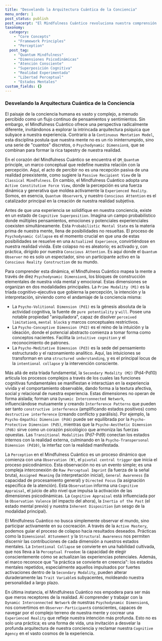 ```yaml
---
title: "Desvelando la Arquitectura Cuántica de la Conciencia"
menu_order: 1
post_status: publish
post_excerpt: "El Mindfulness Cuántico revoluciona nuestra comprensión de la conciencia, revelando cómo la percepción es un proceso activo que moldea nuestra realidad. Este enfoque explora las intrincadas dimensiones psicodinámicas que componen nuestra experiencia mental. Aprende a navegar y influir conscientemente en la arquitectura de tu propia mente para lograr una mayor libertad perceptual."
taxonomy:
  category:
    - "Core Concepts"
    - "Framework Principles"
    - "Perception"
  post_tag:
    - "Quantum Mindfulness"
    - "Dimensiones Psicodinámicas"
    - "Atención Consciente"
    - "Superposición Cognitiva"
    - "Realidad Experimentada"
    - "Libertad Perceptual"
    - "Estados Mentales"
custom_fields: {}
---
```


### Desvelando la Arquitectura Cuántica de la Conciencia

El paisaje de la conciencia humana es vasto y complejo, a menudo percibido como un flujo continuo de pensamientos y sentimientos. Sin embargo, el Mindfulness Cuántico ofrece una perspectiva radicalmente diferente, invitándonos a explorar la intrincada arquitectura psíquica que subyace a nuestra experiencia. Contrario a la `Continuous Mentation Model`, esta disciplina postula que nuestra mente no es un río ininterrumpido, sino una serie de "cuantos" discretos, o `Psychodynamic Dimension`s, que se combinan para formar la rica tapestry de nuestra realidad.

En el corazón del Mindfulness Cuántico se encuentra el `QM_Quantum` principle, un marco conceptual que redefine nuestra relación con la percepción. Aquí, el acto de percibir no es una recepción pasiva de una realidad preexistente, como sugiere la `Passive Recipient View` de la `Classical Mindfulness`. En cambio, el Mindfulness Cuántico adopta una `Active Constitutive Force View`, donde la percepción es una fuerza dinámica y generativa que moldea activamente la `Experienced Reality`. Somos, en esencia, `Quantum Observer`s, y nuestro `Conscious Attention` es el catalizador principal en la creación de nuestra realidad subjetiva.

Antes de que una experiencia se solidifique en nuestra conciencia, existe en un estado de `Cognitive Superposition`. Imagina un campo probabilístico donde múltiples pensamientos, emociones y potenciales experienciales coexisten simultáneamente. Esta `Probabilistic Mental State` es la materia prima de nuestra mente, llena de posibilidades no resueltas. El proceso de `Psychodynamic Collapse` es el momento crucial en que una de estas posibilidades se resuelve en una `Actualized Experience`, convirtiéndose en nuestra realidad vivida. Este colapso no es aleatorio; es activado y, con práctica, dirigido por nuestra `Conscious Attention`. Es aquí donde el `Quantum Observer` no es solo un espectador, sino un participante activo en la `Conscious Reality Construction` de su mundo.

Para comprender esta dinámica, el Mindfulness Cuántico mapea la mente a través de diez `Psychodynamic Dimension`s, los bloques de construcción elementales de nuestra vida mental y emocional. Estas dimensiones se organizan en dos modalidades principales. La `Prime Modality (M1)` es la tríada cognitivo-ejecutiva que gobierna la percepción, la intención y la interpretación, sirviendo como el andamiaje de la conciencia misma:

*   La `Psycho-Volitional Dimension (Pd1)` es la génesis absoluta de la actividad cognitiva, la fuente de `pure potentiality` y `will`. Posee una notable propiedad "aniquiladora", capaz de disolver `perceived limitation`s, `mental block`s y marcos conceptuales restrictivos.
*   La `Psycho-Conceptive Dimension (Pd2)` es el reino de la intuición y la ideación, donde el potencial abstracto comienza a tomar forma como conceptos nacientes. Facilita la `intuitive cognition` y el reconocimiento de patrones.
*   La `Psycho-Meditative Dimension (Pd3)` es la sede del pensamiento estructurado y el razonamiento analítico. Aquí, las intuiciones se transforman en una `structured understanding`, y es el principal locus de la `intentional collapse` y la intervención consciente.

Más allá de esta tríada fundamental, la `Secondary Modality (M2)` (Pd4-Pd10) articula los procesos complejos a través de los cuales las funciones cognitivas fundamentales se manifiestan e interactúan en la experiencia vivida y el comportamiento observable, dando forma a la textura afectiva, social y relacional de nuestra experiencia. Estas dimensiones no operan de forma aislada; forman una `Dynamic Interconnected Network`, influenciándose mutuamente y creando `Interference Patterns` que pueden ser tanto `constructive interference` (amplificando estados positivos) como `destructive interference` (creando conflicto y parálisis). Por ejemplo, la `Psycho-Empathic Dimension (Pd4)` puede ser equilibrada por la `Psycho-Protective Dimension (Pd5)`, mientras que la `Psycho-Aesthetic Dimension (Pd6)` sirve como un corazón psicológico que armoniza las fuerzas opuestas. Las `Transitional Modalities` (Pd7-Pd9) conectan los estados internos con la realidad externa, culminando en la `Psycho-Transpersonal Dimension (Pd10)`, la interfaz con la realidad manifestada.

La `Perception` en el Mindfulness Cuántico es un proceso dinámico que comienza con una `Observation (Ψ)`, el `pivotal central trigger` que inicia el proceso psicodinámico. Esta observación no es un evento simple; es una compleja interconexión de `Raw Perceptual Imprint` (la fuerza de la señal bruta), `Assigned Meaning` (la interpretación inicial), `General Awareness` (la capacidad de procesamiento general) y `Directed Focus` (la asignación específica de la atención). Esta `Observation` informa una `Cognitive Appraisal`, el juicio de alto nivel que impulsa la activación de las dimensiones psicodinámicas. La `Cognitive Appraisal` está influenciada por la `Observation Valence` (el impacto del ahora), la `Inertia of the Past` (el estado mental previo) y nuestra `Inherent Disposition` (un sesgo de la modalidad principal).

El Mindfulness Cuántico no busca simplemente observar el mundo, sino participar activamente en su cocreación. A través de la `Active Mastery`, podemos guiar el proceso de colapso hacia resultados deseados. Prácticas como la `Dimensional Attunement` y la `Structural Awareness` nos permiten discernir las contribuciones de cada dimensión a nuestros estados mentales. La `Intentional Collapse` se convierte en una habilidad cultivada, que nos lleva a la `Perceptual Freedom`: la capacidad de elegir conscientemente cómo se actualizan las experiencias potenciales. Además, el marco reconoce que "la práctica se convierte en creencia": los estados mentales repetidos, especialmente aquellos impulsados por fuertes activaciones dentro de la `Secondary Modality`, pueden alterar duraderamente las `Trait Variable`s subyacentes, moldeando nuestra personalidad a largo plazo.

En última instancia, el Mindfulness Cuántico nos empodera para ser más que meros receptores de la realidad. Al comprender y trabajar con la `Dynamic Interconnected Network` de nuestras `Psychodynamic Dimension`s, nos convertimos en `Observer-Participant`s conscientes, capaces de navegar por el complejo terreno de nuestra mente y cocrear una `Experienced Reality` que refleje nuestra intención más profunda. Esto no es solo una práctica; es una forma de vida, una invitación a desvelar la profunda arquitectura de nuestra conciencia y reclamar nuestra `Cognitive Agency` en el vasto cosmos de la experiencia.